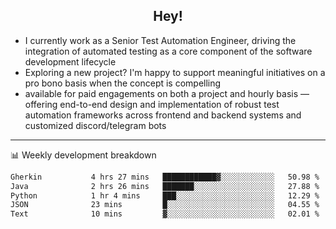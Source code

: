 <h2 align="center">Hey!</h2>

- I currently work as a Senior Test Automation Engineer, driving the integration of automated testing as a core component of the software development lifecycle
- Exploring a new project? I'm happy to support meaningful initiatives on a pro bono basis when the concept is compelling
-  available for paid engagements on both a project and hourly basis — offering end-to-end design and implementation of robust test automation frameworks across frontend and backend systems and customized discord/telegram bots
  
  -------
  
📊 Weekly development breakdown

<!--START_SECTION:waka-->

```txt
Gherkin           4 hrs 27 mins   ████████████▓░░░░░░░░░░░░   50.98 %
Java              2 hrs 26 mins   ███████░░░░░░░░░░░░░░░░░░   27.88 %
Python            1 hr 4 mins     ███░░░░░░░░░░░░░░░░░░░░░░   12.29 %
JSON              23 mins         █░░░░░░░░░░░░░░░░░░░░░░░░   04.55 %
Text              10 mins         ▓░░░░░░░░░░░░░░░░░░░░░░░░   02.01 %
```

<!--END_SECTION:waka-->
